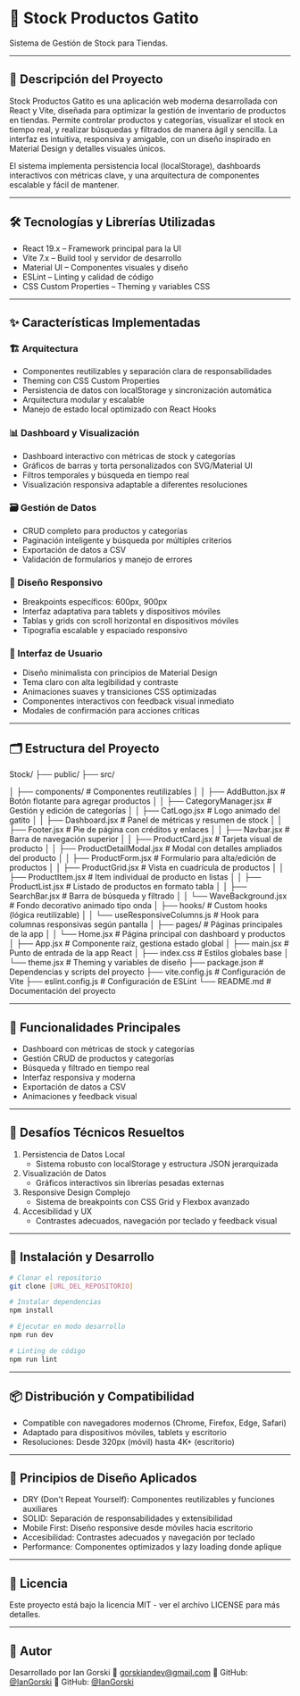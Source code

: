 # 🐾 Stock Productos Gatito
Sistema de Gestión de Stock para Tiendas.

---

## 📖 Descripción del Proyecto
Stock Productos Gatito es una aplicación web moderna desarrollada con React y Vite, diseñada para optimizar la gestión de inventario de productos en tiendas. Permite controlar productos y categorías, visualizar el stock en tiempo real, y realizar búsquedas y filtrados de manera ágil y sencilla. La interfaz es intuitiva, responsiva y amigable, con un diseño inspirado en Material Design y detalles visuales únicos.

El sistema implementa persistencia local (localStorage), dashboards interactivos con métricas clave, y una arquitectura de componentes escalable y fácil de mantener.

---

## 🛠️ Tecnologías y Librerías Utilizadas
- React 19.x – Framework principal para la UI
- Vite 7.x – Build tool y servidor de desarrollo
- Material UI – Componentes visuales y diseño
- ESLint – Linting y calidad de código
- CSS Custom Properties – Theming y variables CSS

---

## ✨ Características Implementadas

### 🏗️ Arquitectura
- Componentes reutilizables y separación clara de responsabilidades
- Theming con CSS Custom Properties
- Persistencia de datos con localStorage y sincronización automática
- Arquitectura modular y escalable
- Manejo de estado local optimizado con React Hooks

### 📊 Dashboard y Visualización
- Dashboard interactivo con métricas de stock y categorías
- Gráficos de barras y torta personalizados con SVG/Material UI
- Filtros temporales y búsqueda en tiempo real
- Visualización responsiva adaptable a diferentes resoluciones

### 🗃️ Gestión de Datos
- CRUD completo para productos y categorías
- Paginación inteligente y búsqueda por múltiples criterios
- Exportación de datos a CSV
- Validación de formularios y manejo de errores

### 📱 Diseño Responsivo
- Breakpoints específicos: 600px, 900px
- Interfaz adaptativa para tablets y dispositivos móviles
- Tablas y grids con scroll horizontal en dispositivos móviles
- Tipografía escalable y espaciado responsivo

### 🎨 Interfaz de Usuario
- Diseño minimalista con principios de Material Design
- Tema claro con alta legibilidad y contraste
- Animaciones suaves y transiciones CSS optimizadas
- Componentes interactivos con feedback visual inmediato
- Modales de confirmación para acciones críticas

---

## 🗂️ Estructura del Proyecto
Stock/
├── public/
├── src/

│   ├── components/         # Componentes reutilizables
│   │   ├── AddButton.jsx           # Botón flotante para agregar productos
│   │   ├── CategoryManager.jsx     # Gestión y edición de categorías
│   │   ├── CatLogo.jsx             # Logo animado del gatito
│   │   ├── Dashboard.jsx           # Panel de métricas y resumen de stock
│   │   ├── Footer.jsx              # Pie de página con créditos y enlaces
│   │   ├── Navbar.jsx              # Barra de navegación superior
│   │   ├── ProductCard.jsx         # Tarjeta visual de producto
│   │   ├── ProductDetailModal.jsx  # Modal con detalles ampliados del producto
│   │   ├── ProductForm.jsx         # Formulario para alta/edición de productos
│   │   ├── ProductGrid.jsx         # Vista en cuadrícula de productos
│   │   ├── ProductItem.jsx         # Item individual de producto en listas
│   │   ├── ProductList.jsx         # Listado de productos en formato tabla
│   │   ├── SearchBar.jsx           # Barra de búsqueda y filtrado
│   │   └── WaveBackground.jsx      # Fondo decorativo animado tipo onda
│   ├── hooks/                      # Custom hooks (lógica reutilizable)
│   │   └── useResponsiveColumns.js # Hook para columnas responsivas según pantalla
│   ├── pages/                      # Páginas principales de la app
│   │   └── Home.jsx                # Página principal con dashboard y productos
│   ├── App.jsx                     # Componente raíz, gestiona estado global
│   ├── main.jsx                    # Punto de entrada de la app React
│   ├── index.css                   # Estilos globales base
│   └── theme.jsx                   # Theming y variables de diseño
├── package.json                    # Dependencias y scripts del proyecto
├── vite.config.js                  # Configuración de Vite
├── eslint.config.js                # Configuración de ESLint
└── README.md                       # Documentación del proyecto

---

## 🎯 Funcionalidades Principales
- Dashboard con métricas de stock y categorías
- Gestión CRUD de productos y categorías
- Búsqueda y filtrado en tiempo real
- Interfaz responsiva y moderna
- Exportación de datos a CSV
- Animaciones y feedback visual

---

## 🚧 Desafíos Técnicos Resueltos
1. Persistencia de Datos Local
   - Sistema robusto con localStorage y estructura JSON jerarquizada
2. Visualización de Datos
   - Gráficos interactivos sin librerías pesadas externas
3. Responsive Design Complejo
   - Sistema de breakpoints con CSS Grid y Flexbox avanzado
4. Accesibilidad y UX
   - Contrastes adecuados, navegación por teclado y feedback visual

---

## 🔧 Instalación y Desarrollo
```bash
# Clonar el repositorio
git clone [URL_DEL_REPOSITORIO]

# Instalar dependencias
npm install

# Ejecutar en modo desarrollo
npm run dev

# Linting de código
npm run lint
```

---

## 📦 Distribución y Compatibilidad
- Compatible con navegadores modernos (Chrome, Firefox, Edge, Safari)
- Adaptado para dispositivos móviles, tablets y escritorio
- Resoluciones: Desde 320px (móvil) hasta 4K+ (escritorio)

---

## 🎨 Principios de Diseño Aplicados
- DRY (Don't Repeat Yourself): Componentes reutilizables y funciones auxiliares
- SOLID: Separación de responsabilidades y extensibilidad
- Mobile First: Diseño responsive desde móviles hacia escritorio
- Accesibilidad: Contrastes adecuados y navegación por teclado
- Performance: Componentes optimizados y lazy loading donde aplique

---

## 📄 Licencia
Este proyecto está bajo la licencia MIT - ver el archivo LICENSE para más detalles.

---

## 👤 Autor
Desarrollado por Ian Gorski
📧 gorskiandev@gmail.com
🐙 GitHub: [@IanGorski](https://github.com/IanGorski/)
🐙 GitHub: [@IanGorski](https://github.com/IanGorski/)

